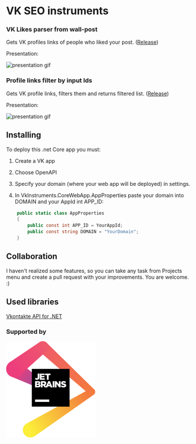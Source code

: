 # VK SEO instruments
###  VK Likes parser from wall-post 

Gets VK profiles links of people who liked your post. 
([Release](https://github.com/Onikiro/VkInstruments/releases/tag/2.0))

Presentation:

![presentation gif](https://media.giphy.com/media/fHifO6idiW6pCo0ow8/giphy.gif)


### Profile links filter by input Ids 

Gets VK profile links, filters them and returns filtered list. 
([Release](https://github.com/Onikiro/VkInstruments/releases/tag/2.0))

Presentation:

![presentation gif](https://media.giphy.com/media/SiM5br9dhGVkzbo06D/giphy.gif)


## Installing
To deploy this .net Core app you must: 
1. Сreate a VK app 
2. Choose OpenAPI
3. Specify your domain (where your web app will be deployed) in settings.

4. In VkInstruments.CoreWebApp.AppProperties paste your domain into DOMAIN and your AppId int APP_ID:

```c#
    public static class AppProperties
    {
        public const int APP_ID = YourAppId;
        public const string DOMAIN = "YourDomain";
    }
```

## Collaboration

I haven't realized some features, so you can take any task from Projects menu and create a pull request with your improvements. You are welcome. :)


## Used libraries

[Vkontakte API for .NET](https://vknet.github.io/vk/)

### Supported by

[<img src="VkInstruments.CoreWebApp/wwwroot/jetbrains.svg">](https://www.jetbrains.com/?from=VkInstruments)
